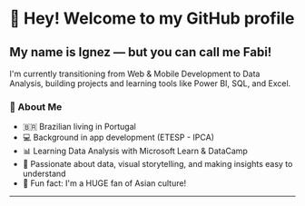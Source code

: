 # 👋 Hey! Welcome to my GitHub profile

## My name is Ignez — but you can call me Fabi!  

I'm currently transitioning from Web & Mobile Development to Data Analysis, building projects and learning tools like Power BI, SQL, and Excel.

### 🌟 About Me
- 🇧🇷 Brazilian living in Portugal
- 💻 Background in app development (ETESP - IPCA)
- 📊 Learning Data Analysis with Microsoft Learn & DataCamp
- 🧠 Passionate about data, visual storytelling, and making insights easy to understand
- 🎎 Fun fact: I'm a HUGE fan of Asian culture!

---
